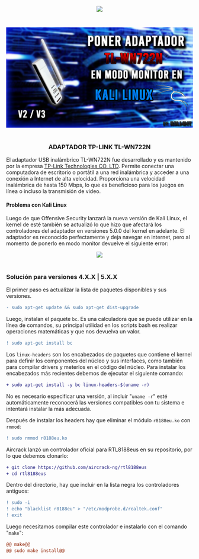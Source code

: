 <p align="center">
  <a href="https://github.com/DenverCoder1/readme-typing-svg"><img src="https://readme-typing-svg.herokuapp.com?color=F70000&width=447&lines=TL-WN722N+en+modo+monitor+Kali+Linux"></a>
</p>

<h1 align="center"></h1>

<p align="center">
  <img src="https://github.com/R3LI4NT/articulos/blob/main/Redes/GNU-Linux/img/TL_WN722N.png">
</p>

<h1 align="center"></h1>

<h3 align="center">ADAPTADOR TP-LINK TL-WN722N</h3>
El adaptador USB inalámbrico TL-WN722N fue desarrollado y es mantenido por la empresa <a href="https://www.tp-link.com/us/">TP-Link Technologies CO. LTD</a>. Permite conectar una computadora de escritorio o portátil a una red inalámbrica y acceder a una conexión a Internet de alta velocidad. Proporciona una velocidad inalámbrica de hasta 150 Mbps, lo que es beneficioso para los juegos en línea o incluso la transmisión de video.

#### Problema con Kali Linux
Luego de que Offensive Security lanzará la nueva versión de Kali Linux, el kernel de esté también se actualizó lo que hizo que afectará los controladores del adaptador en versiones 5.0.0 del kernel en adelante. El adaptador es reconocido perfectamente y deja navegar en internet, pero al momento de ponerlo en modo monitor devuelve el siguiente error:

<p align="center">
  <img src="https://user-images.githubusercontent.com/75953873/183257849-f1876da4-cbbc-44ab-acf3-f9cbfbfc4f6e.png">
</p>

<h1 align="center"></h1>

### Solución para versiones 4.X.X | 5.X.X
El primer paso es actualizar la lista de paquetes disponibles y sus versiones.
```diff
- sudo apt-get update && sudo apt-get dist-upgrade
```

Luego, instalan el paquete `bc`. Es una calculadora que se puede utilizar en la línea de comandos, su principal utilidad en los scripts bash es realizar operaciones matemáticas  y que nos devuelva un valor.
```diff
! sudo apt-get install bc
```

Los `linux-headers` son los encabezados de paquetes que contiene el kernel para definir los componentes del núcleo y sus interfaces, como también para compilar drivers y meterlos en el código del núcleo. Para instalar los encabezados más recientes debemos de ejecutar el siguiente comando:
```diff
+ sudo apt-get install -y bc linux-headers-$(uname -r)
```
No es necesario especificar una versión, al incluir "`uname -r`" esté automáticamente reconocerá las versiones compatibles con tu sistema e intentará instalar la más adecuada.

Después de instalar los headers hay que eliminar el módulo `r8188eu.ko` con `rmmod`:
```diff
! sudo rmmod r8188eu.ko
```

Aircrack lanzó un controlador oficial para RTL8188eus en su repositorio, por lo que debemos clonarlo:
```diff
+ git clone https://github.com/aircrack-ng/rtl8188eus
+ cd rtl8188eus
```

Dentro del directorio, hay que incluir en la lista negra los controladores antiguos:
```diff
! sudo -i
! echo "blacklist r8188eu" > "/etc/modprobe.d/realtek.conf"
! exit
```

Luego necesitamos compilar este controlador e instalarlo con el comando "`make`":
```diff
@@ make@@
@@ sudo make install@@
```
